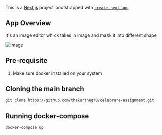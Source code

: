 This is a [Next.js](https://nextjs.org/) project bootstrapped with [`create-next-app`](https://github.com/vercel/next.js/tree/canary/packages/create-next-app).


## App Overview

It's an image editor whick takes in image and mask it into different shape

![image](https://user-images.githubusercontent.com/68949544/228040830-f9e5b7f2-db24-4178-8dd8-a9ce0daf4eb8.png)


## Pre-requisite

1. Make sure docker installed on your system

## Cloning the main branch

```bash
git clone https://github.com/thakurthegr8/celebrare-assignment.git
````

## Running docker-compose
```bash
docker-compose up
````